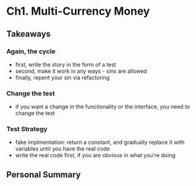 # Ch1. Multi-Currency Money

## Takeaways

### Again, the cycle
- first, write the story in the form of a test
- second, make it work in any ways - sins are allowed
- finally, repent your sin via refactoring

### Change the test
- if you want a change in the functionality or the interface, you need to change the test

### Test Strategy
- fake implmentation: return a constant, and gradually replace it with variables until you have the real code
- write the real code first, if you are obvious in what you're doing

## Personal Summary
